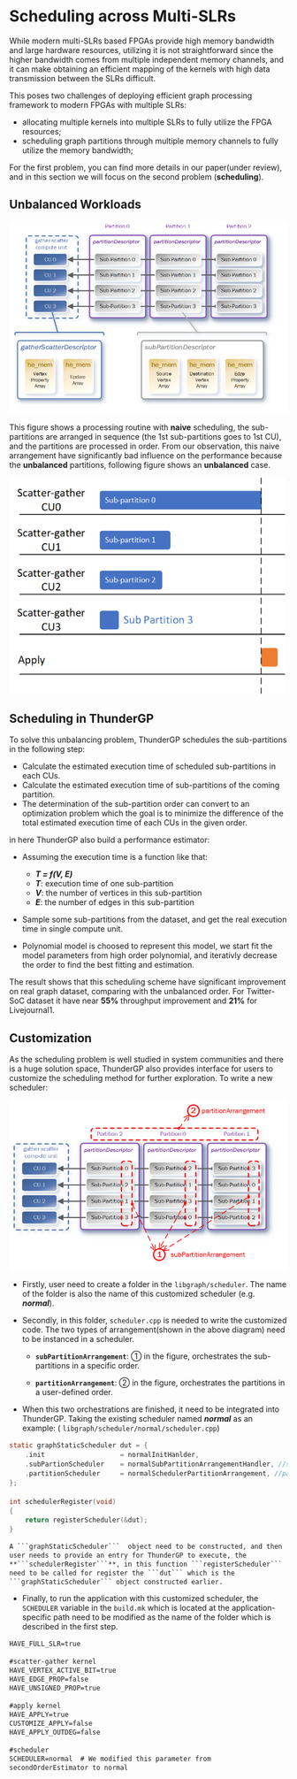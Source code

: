 # Scheduling across Multi-SLRs

While modern multi-SLRs based FPGAs provide high memory bandwidth and large hardware resources, utilizing it is not straightforward since the higher bandwidth comes from multiple independent memory channels, and it can make obtaining an efficient mapping of the kernels with high data transmission between the SLRs difficult.

This poses two challenges of deploying efficient graph processing framework to modern FPGAs with multiple SLRs:

* allocating multiple kernels into multiple SLRs to fully utilize the FPGA resources; 
* scheduling graph partitions through multiple memory channels to fully utilize the memory bandwidth;


For the first problem, you can find more details in our paper(under review), and in this section we will focus on the second problem (__scheduling__).


## Unbalanced Workloads
![normal](images/sche0.png)

This figure shows a processing routine with __naive__ scheduling, the sub-partitions are arranged in sequence (the 1st sub-partitions goes to 1st CU), and the partitions are processed in order. From our observation, this naive arrangement have significantly bad influence on the performance because the __unbalanced__ partitions, following figure shows an __unbalanced__ case.


<img src="images/scheduling3.png" alt="drawing" width="500"/>

## Scheduling in ThunderGP

To solve this unbalancing problem, ThunderGP schedules the sub-partitions in the following step:

* Calculate the estimated execution time of scheduled sub-partitions in each CUs.
* Calculate the estimated execution time of  sub-partitions of the coming partition.
* The determination of the sub-partition order can convert to an optimization problem which the goal is to minimize the difference of the total estimated execution time of each CUs in the given order.

in here ThunderGP also build a performance estimator:

* Assuming the execution time is a function like that:
    * ***T = f(V, E)***
    * ***T***: execution time of one sub-partition
    * ***V***: the number of vertices in this sub-partition
    * ***E***: the number of edges in this sub-partition

* Sample some sub-partitions from the dataset, and get the real execution time in single compute unit.
* Polynomial model is choosed to  represent this model,  we start fit the model parameters from high order polynomial, and iterativly decrease the order to find the best fitting and estimation.

The result shows that this scheduling scheme have significant improvement on real graph dataset, comparing with the unbalanced order.  For Twitter-SoC dataset it have near **55%** throughput improvement and **21%** for Livejournal1.


## Customization

As the scheduling problem is well studied in system communities and there is a huge solution space, ThunderGP also provides interface for users to customize the scheduling method for further exploration. To write a new scheduler:

![normal](images/sche1.png)

* Firstly, user need to create a folder in the ```libgraph/scheduler```. The name of the folder is also the name of this customized scheduler (e.g. *__normal__*).

* Secondly, in this folder, ```scheduler.cpp``` is needed to write the customized code. The two types of arrangement(shown in the above diagram) need to be instanced in a scheduler.

    * **```subPartitionArrangement```**: ① in the figure, orchestrates the sub-partitions in a specific order.

    * **```partitionArrangement```**: ② in the figure, orchestrates the partitions in a user-defined order.


* When this two orchestrations are finished, it need to be integrated into ThunderGP. Taking the existing scheduler named *__normal__* as an example: ( ```libgraph/scheduler/normal/scheduler.cpp```)  
```c
static graphStaticScheduler dut = {
    .init                   = normalInitHanlder,
    .subPartionScheduler    = normalSubPartitionArrangementHandler, //subPartitionArrangement
    .partitionScheduler     = normalSchedulerPartitionArrangement, //partitionArrangement
};

int schedulerRegister(void)
{
    return registerScheduler(&dut);
}


```

    A ```graphStaticScheduler```  object need to be constructed, and then user needs to provide an entry for ThunderGP to execute, the **```schedulerRegister```**, in this function ```registerScheduler``` need to be called for register the ```dut``` which is the ```graphStaticScheduler``` object constructed earlier.

* Finally, to run the application with this customized scheduler, the ```SCHEDULER``` variable in the  ```build.mk``` which is located at the application-specific path need to be modified as the name of the folder which is described in the first step.

```shell
HAVE_FULL_SLR=true

#scatter-gather kernel
HAVE_VERTEX_ACTIVE_BIT=true
HAVE_EDGE_PROP=false
HAVE_UNSIGNED_PROP=true

#apply kernel
HAVE_APPLY=true
CUSTOMIZE_APPLY=false
HAVE_APPLY_OUTDEG=false

#scheduler
SCHEDULER=normal  # We modified this parameter from secondOrderEstimator to normal

```
